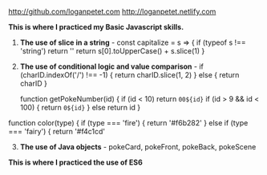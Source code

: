 http://github.com/loganpetet.com
http://loganpetet.netlify.com


**This is where I practiced my Basic Javascript skills.**

1. **The use of slice in a string** - const capitalize = s => {
    if (typeof s !== 'string') return ''
    return s[0].toUpperCase() + s.slice(1)
}

2. **The use of conditional logic and value comparison** - if (charID.indexOf('/') !== -1) {
        return charID.slice(1, 2)
    } else {
        return charID
    }

    function getPokeNumber(id) {
    if (id < 10) return `00${id}`
    if (id > 9 && id < 100) {
        return `0${id}`
    } else return id
}

function color(type) {
    if (type === 'fire') {
        return '#f6b282'
    } else if (type === 'fairy') {
        return '#f4c1cd'

3. **The use of Java objects** - pokeCard, pokeFront, pokeBack, pokeScene

**This is where I practiced the use of ES6**